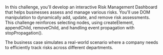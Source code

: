 In this challenge, you'll develop an interactive Risk Management Dashboard that helps businesses assess and manage various risks. You'll use DOM manipulation to dynamically add, update, and remove risk assessments. This challenge reinforces selecting nodes, using createElement, appendChild, removeChild, and handling event propagation with stopPropagation().

The business case simulates a real-world scenario where a company needs to efficiently track risks across different departments.